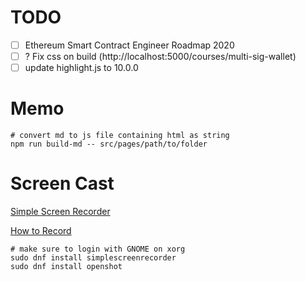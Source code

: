 # TODO

- [ ] Ethereum Smart Contract Engineer Roadmap 2020
- [ ] ? Fix css on build (http://localhost:5000/courses/multi-sig-wallet)
- [ ] update highlight.js to 10.0.0

# Memo

```shell
# convert md to js file containing html as string
npm run build-md -- src/pages/path/to/folder
```

# Screen Cast

[Simple Screen Recorder](https://www.maartenbaert.be/simplescreenrecorder/)

[How to Record](https://www.youtube.com/watch?v=THdFlInRO0o)

```shell
# make sure to login with GNOME on xorg
sudo dnf install simplescreenrecorder
sudo dnf install openshot
```

